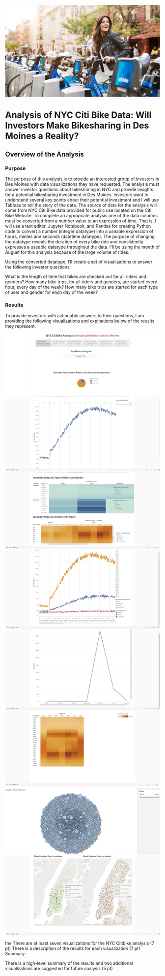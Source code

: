 <img src="pictures/citibike.png">

# Analysis of NYC Citi Bike Data: Will Investors Make Bikesharing in Des Moines a Reality? 
## Overview of the Analysis ##
### Purpose 

The purpose of this analysis is to provide an interested group of investors in Des Moines with data visualizations they have requested. The analysis must answer investor questions about bikesharing in NYC and provide insights for a potential bikesharing investment in Des Moines. Investors want to understand several key points about their potential investment and I will use Tableau to tell the story of the data. The source of data for the analysis will come from NYC Citi Bike data provided for public use located on the Citi Bike Website. To complete an appropriate analysis one of the data columns must be converted from a number value to an expression of time. That is, I will use a text editor, Jupyter Notebook, and Pandas for creating Python code to convert a number (integer datatype) into a useable expression of hours, mintes and seconds (datetime datatype). The purpose of changing the datatype reveals the duration of every bike ride and consistently expresses a useable datatype throughout the data. I'll be using the month of August for this analysis because of the large volume of rides. 

Using the converted datatype, I’ll create a set of visualizations to answer the following investor questions:

What is the length of time that bikes are checked out for all riders and genders?
How many bike trips, for all riders and genders, are started every hour, every day of the week?
How many bike trips are started for each type of user and gender for each day of the week?

### Results

To provide investors with actionable answers to their questions, I am providing the following visualizations and expinations below of the reuslts they represent.

<img src="pictures/Screen1.png">



<img src="pictures/Screen2.png">



<img src="pictures/Screen3.png">



<img src="pictures/Screen4.png">



<img src="pictures/Screen5.png">



<img src="pictures/Screen6.png">



<img src="pictures/Screen7.png">



<img src="pictures/Screen9.png">




the There are at least seven visualizations for the NYC Citibike analysis (7 pt)
There is a description of the results for each visualization (7 pt)
Summary:

There is a high-level summary of the results and two additional visualizations are suggested for future analysis (5 pt)

